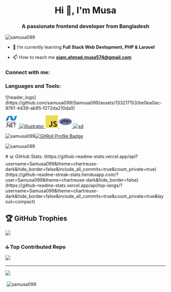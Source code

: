 <h1 align="center">Hi 👋, I'm Musa</h1>
<h3 align="center">A passionate frontend developer from Bangladesh</h3>

<p align="left"> <img src="([https://camo.githubusercontent.com/cdc9f911347b8fb8f066e59c387054c1b56b0c4c9343624a368ba0a5516c0ab7/68747470733a2f2f7732776562736f6c7574696f6e732e636f6d2f696d616765732f66756c6c737461636b646576656c6f7065722e676966])" alt="samusa099" /> </p>


- 🌱 I’m currently learning **Full Stack Web Devlopment, PHP & Laravel**

- 📫 How to reach me **siam.ahmad.musa574@gmail.com**

<h3 align="left">Connect with me:</h3>
<p align="left">
</p>

<h3 align="left">Languages and Tools:</h3>![header_logo](https://github.com/samusa099/Samusa099/assets/133217153/be0ea0ac-9761-4439-ab95-f272da210da0)

<p align="left"> <a href="https://dotnet.microsoft.com/" target="_blank" rel="noreferrer"> <img src="https://raw.githubusercontent.com/devicons/devicon/master/icons/dot-net/dot-net-original-wordmark.svg" alt="dotnet" width="40" height="40"/> </a> <a href="https://www.adobe.com/in/products/illustrator.html" target="_blank" rel="noreferrer"> <img src="https://www.vectorlogo.zone/logos/adobe_illustrator/adobe_illustrator-icon.svg" alt="illustrator" width="40" height="40"/> </a> <a href="https://developer.mozilla.org/en-US/docs/Web/JavaScript" target="_blank" rel="noreferrer"> <img src="https://raw.githubusercontent.com/devicons/devicon/master/icons/javascript/javascript-original.svg" alt="javascript" width="40" height="40"/> </a> <a href="https://www.php.net" target="_blank" rel="noreferrer"> <img src="https://raw.githubusercontent.com/devicons/devicon/master/icons/php/php-original.svg" alt="php" width="40" height="40"/> </a> <a href="https://www.adobe.com/products/xd.html" target="_blank" rel="noreferrer"> <img src="https://cdn.worldvectorlogo.com/logos/adobe-xd.svg" alt="xd" width="40" height="40"/> </a> </p>

<p><img align="left" src="https://github-readme-stats.vercel.app/api/top-langs?username=samusa099&show_icons=true&bg_color=ffffff&locale=en&layout=compact" alt="samusa099" /></p>
<a href="https://gitroll.io/profile/uaq4wt3BHdoPSjIUrjgVY8SKww2q1" target="_blank"><img src="https://gitroll.io/api/badges/profiles/v1/uaq4wt3BHdoPSjIUrjgVY8SKww2q1" alt="GitRoll Profile Badge"/></a>

<p><img align="center" src="https://github-readme-streak-stats.herokuapp.com/?user=samusa099&theme=dark" alt="samusa099" /></p>
# 📊 GitHub Stats:
(https://github-readme-stats.vercel.app/api?username=Samusa099&theme=chartreuse-dark&hide_border=false&include_all_commits=true&count_private=true)<br/>
(https://github-readme-streak-stats.herokuapp.com/?user=Samusa099&theme=chartreuse-dark&hide_border=false)<br/>
(https://github-readme-stats.vercel.app/api/top-langs/?username=Samusa099&theme=chartreuse-dark&hide_border=false&include_all_commits=true&count_private=true&layout=compact)

## 🏆 GitHub Trophies
![](https://github-profile-trophy.vercel.app/?username=Samusa099&theme=radical&no-frame=false&no-bg=true&margin-w=4)

### 🔝 Top Contributed Repo
![](https://github-contributor-stats.vercel.app/api?username=Samusa099&limit=5&theme=radical&combine_all_yearly_contributions=true)


---
[![](https://visitcount.itsvg.in/api?id=Samusa099&icon=0&color=8)](https://visitcount.itsvg.in)
<p>&nbsp;<img align="center" src="https://github-readme-stats.vercel.app/api?username=samusa099&show_icons=true&title_color=ffffff&text_color=ffffff&bg_color=000000&locale=en" alt="samusa099" /></p>

